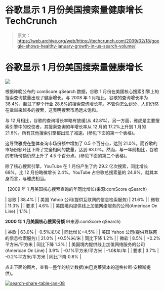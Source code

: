 # 谷歌显示 1 月份美国搜索量健康增长 TechCrunch

> 原文：<https://web.archive.org/web/https://techcrunch.com/2009/02/18/google-shows-healthy-january-growth-in-us-search-volume/>

# 谷歌显示 1 月份美国搜索量健康增长

![](img/5617ec8297fc5a4fffe10b76dbd27e39.png)

根据昨晚公布的 comScore qSearch 数据，谷歌 1 月份在美国核心搜索引擎上的搜索查询数量出现了健康增长。与 2008 年 1 月相比，谷歌的查询增长率为 38.4%，超过了整个行业 28.6%的搜索查询增长率。不管你怎么划分，人们仍然在做越来越多的搜索，这表明搜索市场远未饱和。

与 12 月相比，谷歌的查询增长率略有放缓(从 42.8%)。另一方面，雅虎是主要搜索引擎中的佼佼者，其搜索查询的年增长率从 12 月的 17.2%上升到 1 月的 21.6%。所有其他搜索引擎都出现了减速。(参见下面的第一个表格)。

这导致雅虎在整体查询市场份额中增加了 0.5 个百分点，达到 21.0%，而谷歌的市场份额环比下降了完全相同的数量，达到 63.0%。然而，与一年前相比，谷歌的市场份额仍然上升了 4.5 个百分点。(参见下面的第二个表格)。

除了核心搜索引擎，YouTube 在 1 月份产生了约 29.2 亿次搜索，同比增长 68%，比 12 月份略微增长 2.4%。YouTube 占谷歌总搜索量的 24.9%，就其本身而言，与雅虎相当。

【2009 年 1 月美国核心搜索查询的年同比增长(来源:comScore qSearch)

| 谷歌 | 38.4% |
| 美国 Yahoo 公司(提供互联网的信息检索服务) | 21.6% |
| 微软 | 11.3% |
| 要求 | 4.6% |
| 美国境内提供线上加值网络服务的公司(American On Line) | 1.1% |

**2000 年 1 月美国核心搜索份额** 9(来源:comScore qSearch)

| 谷歌 | 63.0% | -0.5%米/米 | 同比增长+4.5% |
| 美国 Yahoo 公司(提供互联网的信息检索服务) | 21.0% | +0.5%米/米 | 同比下降 1.2% |
| 微软 | 8.5% | +0.2%平方米/平方米 | 同比下降 1.3% |
| 美国境内提供线上加值网络服务的公司(American On Line) | 3.9% | -0.1%平方米/平方米 | -1.0&年/年 |
| 要求 | 3.7% | -0.2%平方米/平方米 | 同比下降 0.8% |

点击下面的图片，查看一整年的统计数据(由巴克莱资本的道格拉斯·安穆斯提供)。

[![search-share-table-jan-08](img/defbd5a24d9fb2edaecf82af7f07019f.png "search-share-table-jan-08")](https://web.archive.org/web/20221006203111/https://beta.techcrunch.com/wp-content/uploads/2009/02/search-share-table-large-jan-08.png)